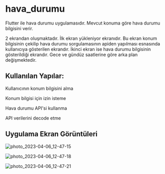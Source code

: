 # hava_durumu

Flutter ile hava durumu uygulamasıdır. Mevcut konuma göre hava durumu bilgisini verir.

2 ekrandan oluşmaktadır. İlk ekran yükleniyor ekranıdır. Bu ekran konum bilgisinin çekilip hava durumu sorgulamasının apiden yapılması esnasında kullanıcıya gösterilen ekrandır. İkinci ekran ise hava durumu bilgisinin gösterildiği ekrandır. Gece ve gündüz saatlerine göre arka plan değişmektedir. 

## Kullanılan Yapılar:

Kullanıcının konum bilgisini alma

Konum bilgisi için izin isteme

Hava durumu API'si kullanma

API verilerini decode etme

## Uygulama Ekran Görüntüleri
![photo_2023-04-06_12-47-15](https://user-images.githubusercontent.com/72697089/230479776-76face28-4c91-4fdf-a8da-4ed31e639bec.jpg)

![photo_2023-04-06_12-47-18](https://user-images.githubusercontent.com/72697089/230479798-0c2ed326-17e4-4135-9d2b-5804b2f2e60b.jpg)

![photo_2023-04-06_12-47-21](https://user-images.githubusercontent.com/72697089/230479821-7ecac9e0-e987-4571-b6de-f899c3e8a2d3.jpg)

